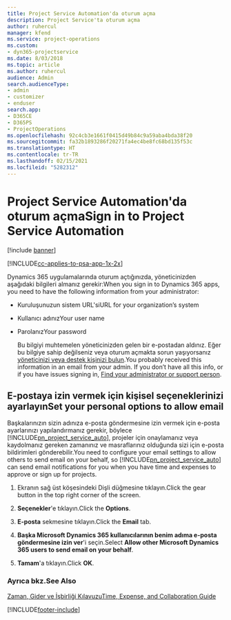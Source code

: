 ```yaml
---
title: Project Service Automation'da oturum açma
description: Project Service'ta oturum açma
author: ruhercul
manager: kfend
ms.service: project-operations
ms.custom:
- dyn365-projectservice
ms.date: 8/03/2018
ms.topic: article
ms.author: ruhercul
audience: Admin
search.audienceType:
- admin
- customizer
- enduser
search.app:
- D365CE
- D365PS
- ProjectOperations
ms.openlocfilehash: 92c4cb3e1661f0415d49b84c9a59aba4bda38f20
ms.sourcegitcommit: fa32b1893286f20271fa4ec4be8fc68bd135f53c
ms.translationtype: HT
ms.contentlocale: tr-TR
ms.lasthandoff: 02/15/2021
ms.locfileid: "5282312"
---
```

# <a name="sign-in-to-project-service-automation"></a><span data-ttu-id="64e96-103">Project Service Automation'da oturum açma</span><span class="sxs-lookup"><span data-stu-id="64e96-103">Sign in to Project Service Automation</span></span>

[!include [banner](../includes/psa-now-project-operations.md)]

[!INCLUDE[cc-applies-to-psa-app-1x-2x](../includes/cc-applies-to-psa-app-1x-2x.md)]

<span data-ttu-id="64e96-104">Dynamics 365 uygulamalarında oturum açtığınızda, yöneticinizden aşağıdaki bilgileri almanız gerekir:</span><span class="sxs-lookup"><span data-stu-id="64e96-104">When you sign in to Dynamics 365 apps, you need to have the following information from your administrator:</span></span>  
  
- <span data-ttu-id="64e96-105">Kuruluşunuzun sistem URL'si</span><span class="sxs-lookup"><span data-stu-id="64e96-105">URL for your organization’s system</span></span>  
  
- <span data-ttu-id="64e96-106">Kullanıcı adınız</span><span class="sxs-lookup"><span data-stu-id="64e96-106">Your user name</span></span>  
  
- <span data-ttu-id="64e96-107">Parolanız</span><span class="sxs-lookup"><span data-stu-id="64e96-107">Your password</span></span>  
  
  <span data-ttu-id="64e96-108">Bu bilgiyi muhtemelen yöneticinizden gelen bir e-postadan aldınız. Eğer bu bilgiye sahip değilseniz veya oturum açmakta sorun yaşıyorsanız [yöneticinizi veya destek kişinizi bulun](https://docs.microsoft.com/dynamics365/customerengagement/on-premises/basics/find-administrator-support).</span><span class="sxs-lookup"><span data-stu-id="64e96-108">You probably received this information in an email from your admin. If you don’t have all this info, or if you have issues signing in, [Find your administrator or support person](https://docs.microsoft.com/dynamics365/customerengagement/on-premises/basics/find-administrator-support).</span></span>  
  
## <a name="set-your-personal-options-to-allow-email"></a><span data-ttu-id="64e96-109">E-postaya izin vermek için kişisel seçeneklerinizi ayarlayın</span><span class="sxs-lookup"><span data-stu-id="64e96-109">Set your personal options to allow email</span></span>  
 <span data-ttu-id="64e96-110">Başkalarınızın sizin adınıza e-posta göndermesine izin vermek için e-posta ayarlarınızı yapılandırmanız gerekir, böylece [!INCLUDE[pn_project_service_auto](../includes/pn-project-service-auto.md)], projeler için onaylamanız veya kaydolmanız gereken zamanınız ve masraflarınız olduğunda sizi için e-posta bildirimleri gönderebilir.</span><span class="sxs-lookup"><span data-stu-id="64e96-110">You need to configure your email settings to allow others to send email on your behalf, so [!INCLUDE[pn_project_service_auto](../includes/pn-project-service-auto.md)] can send email notifications for you when you have time and expenses to approve or sign up for projects.</span></span>  
  
1.  <span data-ttu-id="64e96-111">Ekranın sağ üst köşesindeki Dişli düğmesine tıklayın.</span><span class="sxs-lookup"><span data-stu-id="64e96-111">Click the gear button in the top right corner of the screen.</span></span>  
  
2.  <span data-ttu-id="64e96-112">**Seçenekler**'e tıklayın.</span><span class="sxs-lookup"><span data-stu-id="64e96-112">Click the **Options**.</span></span>  
  
3.  <span data-ttu-id="64e96-113">**E-posta** sekmesine tıklayın.</span><span class="sxs-lookup"><span data-stu-id="64e96-113">Click the **Email** tab.</span></span>  
  
4.  <span data-ttu-id="64e96-114">**Başka Microsoft Dynamics 365 kullanıcılarının benim adıma e-posta göndermesine izin ver**'i seçin.</span><span class="sxs-lookup"><span data-stu-id="64e96-114">Select **Allow other Microsoft Dynamics 365 users to send email on your behalf**.</span></span>  
  
5.  <span data-ttu-id="64e96-115">**Tamam**'a tıklayın.</span><span class="sxs-lookup"><span data-stu-id="64e96-115">Click **OK**.</span></span>  
  
### <a name="see-also"></a><span data-ttu-id="64e96-116">Ayrıca bkz.</span><span class="sxs-lookup"><span data-stu-id="64e96-116">See Also</span></span>  
 [<span data-ttu-id="64e96-117">Zaman, Gider ve İşbirliği Kılavuzu</span><span class="sxs-lookup"><span data-stu-id="64e96-117">Time, Expense, and Collaboration Guide</span></span>](../psa/time-expense-collaboration-guide.md)


[!INCLUDE[footer-include](../includes/footer-banner.md)]